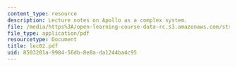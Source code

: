 ```yaml
---
content_type: resource
description: Lecture notes on Apollo as a complex system.
file: /media/https%3A/open-learning-course-data-rc.s3.amazonaws.com/sts-471j-engineering-apollo-the-moon-project-as-a-complex-system-spring-2007/8503201a998456db8e8ada1244ba4c95_lec02.pdf
file_type: application/pdf
resourcetype: Document
title: lec02.pdf
uid: 8503201a-9984-56db-8e8a-da1244ba4c95
---
```

